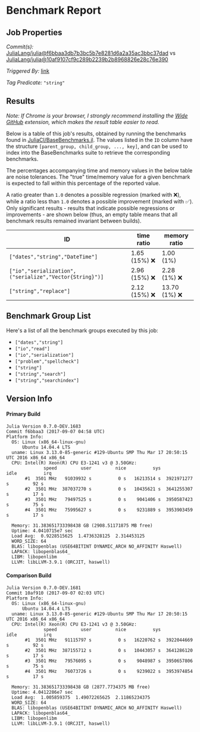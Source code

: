 # Benchmark Report

## Job Properties

*Commit(s):* [JuliaLang/julia@f6bbaa3db7b3bc5b7e8281d6a2a35ac3bbc37dad](https://github.com/JuliaLang/julia/commit/f6bbaa3db7b3bc5b7e8281d6a2a35ac3bbc37dad) vs [JuliaLang/julia@10af9107cf9c289b2239b2b8968826e28c76e390](https://github.com/JuliaLang/julia/commit/10af9107cf9c289b2239b2b8968826e28c76e390)

*Triggered By:* [link](https://github.com/JuliaLang/julia/pull/23612#issuecomment-327686675)

*Tag Predicate:* `"string"`

## Results

*Note: If Chrome is your browser, I strongly recommend installing the [Wide GitHub](https://chrome.google.com/webstore/detail/wide-github/kaalofacklcidaampbokdplbklpeldpj?hl=en)
extension, which makes the result table easier to read.*

Below is a table of this job's results, obtained by running the benchmarks found in
[JuliaCI/BaseBenchmarks.jl](https://github.com/JuliaCI/BaseBenchmarks.jl). The values
listed in the `ID` column have the structure `[parent_group, child_group, ..., key]`,
and can be used to index into the BaseBenchmarks suite to retrieve the corresponding
benchmarks.

The percentages accompanying time and memory values in the below table are noise tolerances. The "true"
time/memory value for a given benchmark is expected to fall within this percentage of the reported value.

A ratio greater than `1.0` denotes a possible regression (marked with :x:), while a ratio less
than `1.0` denotes a possible improvement (marked with :white_check_mark:). Only significant results - results
that indicate possible regressions or improvements - are shown below (thus, an empty table means that all
benchmark results remained invariant between builds).

| ID | time ratio | memory ratio |
|----|------------|--------------|
| `["dates","string","DateTime"]` | 1.65 (15%) :x: | 1.00 (1%)  |
| `["io","serialization",("serialize","Vector{String}")]` | 2.96 (15%) :x: | 2.28 (1%) :x: |
| `["string","replace"]` | 2.12 (15%) :x: | 13.70 (1%) :x: |

## Benchmark Group List

Here's a list of all the benchmark groups executed by this job:

- `["dates","string"]`
- `["io","read"]`
- `["io","serialization"]`
- `["problem","spellcheck"]`
- `["string"]`
- `["string","search"]`
- `["string","searchindex"]`

## Version Info

#### Primary Build

```
Julia Version 0.7.0-DEV.1683
Commit f6bbaa3 (2017-09-07 04:58 UTC)
Platform Info:
  OS: Linux (x86_64-linux-gnu)
      Ubuntu 14.04.4 LTS
  uname: Linux 3.13.0-85-generic #129-Ubuntu SMP Thu Mar 17 20:50:15 UTC 2016 x86_64 x86_64
  CPU: Intel(R) Xeon(R) CPU E3-1241 v3 @ 3.50GHz: 
              speed         user         nice          sys         idle          irq
       #1  3501 MHz   91039932 s          0 s   16213514 s  3921971277 s         92 s
       #2  3501 MHz  387037270 s          0 s   10435621 s  3641255307 s         17 s
       #3  3501 MHz   79497525 s          0 s    9041406 s  3950587423 s         75 s
       #4  3501 MHz   75995627 s          0 s    9231889 s  3953903459 s         17 s
       
  Memory: 31.383651733398438 GB (2908.51171875 MB free)
  Uptime: 4.0410715e7 sec
  Load Avg:  0.9228515625  1.4736328125  2.314453125
  WORD_SIZE: 64
  BLAS: libopenblas (USE64BITINT DYNAMIC_ARCH NO_AFFINITY Haswell)
  LAPACK: libopenblas64_
  LIBM: libopenlibm
  LLVM: libLLVM-3.9.1 (ORCJIT, haswell)

```

#### Comparison Build

```
Julia Version 0.7.0-DEV.1681
Commit 10af910 (2017-09-07 02:03 UTC)
Platform Info:
  OS: Linux (x86_64-linux-gnu)
      Ubuntu 14.04.4 LTS
  uname: Linux 3.13.0-85-generic #129-Ubuntu SMP Thu Mar 17 20:50:15 UTC 2016 x86_64 x86_64
  CPU: Intel(R) Xeon(R) CPU E3-1241 v3 @ 3.50GHz: 
              speed         user         nice          sys         idle          irq
       #1  3501 MHz   91115797 s          0 s   16220762 s  3922044669 s         92 s
       #2  3501 MHz  387155712 s          0 s   10443057 s  3641286120 s         17 s
       #3  3501 MHz   79576095 s          0 s    9048987 s  3950657806 s         75 s
       #4  3501 MHz   76073726 s          0 s    9239022 s  3953974854 s         17 s
       
  Memory: 31.383651733398438 GB (2877.7734375 MB free)
  Uptime: 4.0412286e7 sec
  Load Avg:  1.005859375  1.49072265625  2.11865234375
  WORD_SIZE: 64
  BLAS: libopenblas (USE64BITINT DYNAMIC_ARCH NO_AFFINITY Haswell)
  LAPACK: libopenblas64_
  LIBM: libopenlibm
  LLVM: libLLVM-3.9.1 (ORCJIT, haswell)

```
